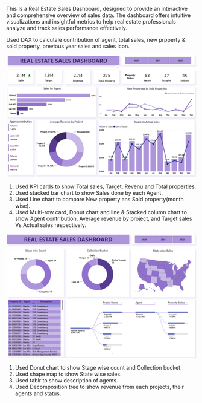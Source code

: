 This Is a Real Estate Sales Dashboard, designed to provide an interactive and comprehensive overview of sales data. The dashboard offers intuitive visualizations and insightful metrics to help real estate professionals analyze and track sales performance effectively.

Used DAX to calcutale contribution of agent, total sales, new prpperty & sold property,  previous year sales and sales icon.

![Real estate sales dashboard](https://github.com/bhawna-sinha/PowerBI/blob/main/real-estate-sales/Screenshot%202023-11-13%20124751.png?raw=true)

1. Used KPI cards to show Total sales, Target, Revenu and Total properties.
2. Used stacked bar chart to show Sales done by each Agent.
3. Used Line chart to compare New property ans Sold property(month wise).
4. Used Multi-row card, Donut chart and line & Stacked column chart to show Agent contribution, Average revenue by project, and Target sales Vs Actual sales respectively.

![Real estate sales dashboard 2](https://github.com/bhawna-sinha/PowerBI/blob/main/real-estate-sales/Screenshot%202023-11-13%20125039.png?raw=true)

1. Used Donut chart to show Stage wise count and Collection bucket.
2. Used shape map to show State wise sales.
3. Used tablr to show description of agents.
4. Used Decomposition tree to show revenue from each projects, their agents and status.

